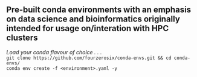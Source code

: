 ## Pre-built conda environments with an emphasis on data science and bioinformatics originally intended for usage on/interation with HPC clusters
*Load your conda flavour of choice . . .*  
  `git clone https://github.com/fourzerosix/conda-envs.git && cd conda-envs/`  
  `conda env create -f <environment>.yaml -y`  
